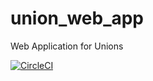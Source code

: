 # union_web_app
Web Application for Unions

[![CircleCI](https://app.circleci.com/pipelines/github/Carnagie/union_web_app.svg?style=svg&circle-token=459f3e4b89276342fb1d99b8005c53dd5206fb22)](https://app.circleci.com/pipelines/github/Carnagie/union_web_app)

